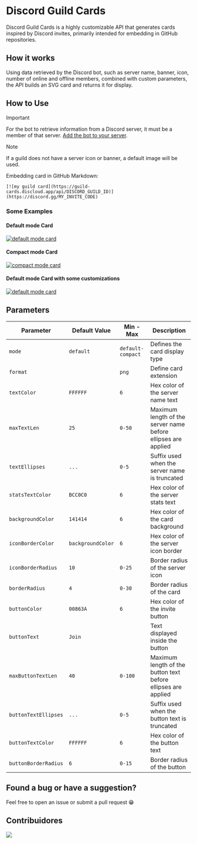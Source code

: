 # Discord Guild Cards

Discord Guild Cards is a highly customizable API that generates cards inspired by Discord invites, primarily intended for embedding in GitHub repositories.

## How it works

Using data retrieved by the Discord bot, such as server name, banner, icon, number of online and offline members, combined with custom parameters, the API builds an SVG card and returns it for display.

## How to Use

> [!IMPORTANT]
> For the bot to retrieve information from a Discord server, it must be a member of that server. [Add the bot to your server](https://discord.com/oauth2/authorize?client_id=1395943682498101318&permissions=0&integration_type=0&scope=bot).

> [!NOTE]
> If a guild does not have a server icon or banner, a default image will be used.

Embedding card in GitHub Markdown:

```
[![my guild card](https://guild-cards.discloud.app/api/DISCORD_GUILD_ID)](https://discord.gg/MY_INVITE_CODE)
```

### Some Examples

#### Default mode Card

[![default mode card](https://guild-cards.discloud.app/api/743482187365613641)](https://discord.gg/4hsS5V3Bgc)

#### Compact mode Card

[![compact mode card](https://guild-cards.discloud.app/api/743482187365613641?mode=compact)](https://discord.gg/4hsS5V3Bgc)

#### Default mode Card with some customizations

[![default mode card](https://guild-cards.discloud.app/api/743482187365613641?backgroundColor=DDDDDD&textColor=000000&statsTextColor=101010&borderRadius=0&buttonBorderRadius=0&buttonColor=000000)](https://discord.gg/4hsS5V3Bgc)

## Parameters

| Parameter            | Default Value     | Min - Max            | Description                                                   |
| -------------------- | ----------------- | -------------------- | ------------------------------------------------------------- |
| `mode`               | `default`         | `default-compact`  | Defines the card display type                                 |
| `format`             |                   | `png`                | Define card extension                                         |
| `textColor`          | `FFFFFF`          | `6`                  | Hex color of the server name text                             |
| `maxTextLen`         | `25`              | `0-50`               | Maximum length of the server name before ellipses are applied |
| `textEllipses`       | `...`             | `0-5`                | Suffix used when the server name is truncated                 |
| `statsTextColor`     | `BCC0C0`          | `6`                  | Hex color of the server stats text                            |
| `backgroundColor`    | `141414`          | `6`                  | Hex color of the card background                              |
| `iconBorderColor`    | `backgroundColor` | `6`                  | Hex color of the server icon border                           |
| `iconBorderRadius`   | `10`              | `0-25`               | Border radius of the server icon                              |
| `borderRadius`       | `4`               | `0-30`               | Border radius of the card                                     |
| `buttonColor`        | `00863A`          | `6`                  | Hex color of the invite button                                |
| `buttonText`         | `Join`            |                      | Text displayed inside the button                              |
| `maxButtonTextLen`   | `40`              | `0-100`              | Maximum length of the button text before ellipses are applied |
| `buttonTextEllipses` | `...`             | `0-5`                | Suffix used when the button text is truncated                 |
| `buttonTextColor`    | `FFFFFF`          | `6`                  | Hex color of the button text                                  |
| `buttonBorderRadius` | `6`               | `0-15`               | Border radius of the button                                   |

## Found a bug or have a suggestion?

Feel free to open an issue or submit a pull request 😁

## Contribuidores

<a href="https://github.com/bielgomes/discord-guild-cards/graphs/contributors">
  <img src="https://contrib.rocks/image?repo=bielgomes/discord-guild-cards" />
</a>
